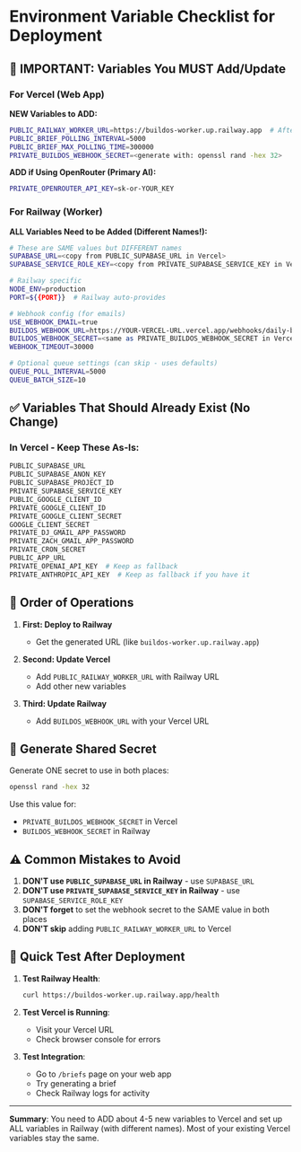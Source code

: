 # Environment Variable Checklist for Deployment

## 🔴 IMPORTANT: Variables You MUST Add/Update

### For Vercel (Web App)

**NEW Variables to ADD:**

```bash
PUBLIC_RAILWAY_WORKER_URL=https://buildos-worker.up.railway.app  # After you get Railway URL
PUBLIC_BRIEF_POLLING_INTERVAL=5000
PUBLIC_BRIEF_MAX_POLLING_TIME=300000
PRIVATE_BUILDOS_WEBHOOK_SECRET=<generate with: openssl rand -hex 32>
```

**ADD if Using OpenRouter (Primary AI):**

```bash
PRIVATE_OPENROUTER_API_KEY=sk-or-YOUR_KEY
```

### For Railway (Worker)

**ALL Variables Need to be Added (Different Names!):**

```bash
# These are SAME values but DIFFERENT names
SUPABASE_URL=<copy from PUBLIC_SUPABASE_URL in Vercel>
SUPABASE_SERVICE_ROLE_KEY=<copy from PRIVATE_SUPABASE_SERVICE_KEY in Vercel>

# Railway specific
NODE_ENV=production
PORT=${{PORT}}  # Railway auto-provides

# Webhook config (for emails)
USE_WEBHOOK_EMAIL=true
BUILDOS_WEBHOOK_URL=https://YOUR-VERCEL-URL.vercel.app/webhooks/daily-brief-email
BUILDOS_WEBHOOK_SECRET=<same as PRIVATE_BUILDOS_WEBHOOK_SECRET in Vercel>
WEBHOOK_TIMEOUT=30000

# Optional queue settings (can skip - uses defaults)
QUEUE_POLL_INTERVAL=5000
QUEUE_BATCH_SIZE=10
```

## ✅ Variables That Should Already Exist (No Change)

### In Vercel - Keep These As-Is:

```bash
PUBLIC_SUPABASE_URL
PUBLIC_SUPABASE_ANON_KEY
PUBLIC_SUPABASE_PROJECT_ID
PRIVATE_SUPABASE_SERVICE_KEY
PUBLIC_GOOGLE_CLIENT_ID
PRIVATE_GOOGLE_CLIENT_ID
PRIVATE_GOOGLE_CLIENT_SECRET
GOOGLE_CLIENT_SECRET
PRIVATE_DJ_GMAIL_APP_PASSWORD
PRIVATE_ZACH_GMAIL_APP_PASSWORD
PRIVATE_CRON_SECRET
PUBLIC_APP_URL
PRIVATE_OPENAI_API_KEY  # Keep as fallback
PRIVATE_ANTHROPIC_API_KEY  # Keep as fallback if you have it
```

## 🔄 Order of Operations

1. **First: Deploy to Railway**
   - Get the generated URL (like `buildos-worker.up.railway.app`)

2. **Second: Update Vercel**
   - Add `PUBLIC_RAILWAY_WORKER_URL` with Railway URL
   - Add other new variables

3. **Third: Update Railway**
   - Add `BUILDOS_WEBHOOK_URL` with your Vercel URL

## 🔑 Generate Shared Secret

Generate ONE secret to use in both places:

```bash
openssl rand -hex 32
```

Use this value for:

- `PRIVATE_BUILDOS_WEBHOOK_SECRET` in Vercel
- `BUILDOS_WEBHOOK_SECRET` in Railway

## ⚠️ Common Mistakes to Avoid

1. **DON'T use `PUBLIC_SUPABASE_URL` in Railway** - use `SUPABASE_URL`
2. **DON'T use `PRIVATE_SUPABASE_SERVICE_KEY` in Railway** - use `SUPABASE_SERVICE_ROLE_KEY`
3. **DON'T forget** to set the webhook secret to the SAME value in both places
4. **DON'T skip** adding `PUBLIC_RAILWAY_WORKER_URL` to Vercel

## 🧪 Quick Test After Deployment

1. **Test Railway Health**:

   ```bash
   curl https://buildos-worker.up.railway.app/health
   ```

2. **Test Vercel is Running**:
   - Visit your Vercel URL
   - Check browser console for errors

3. **Test Integration**:
   - Go to `/briefs` page on your web app
   - Try generating a brief
   - Check Railway logs for activity

---

**Summary**: You need to ADD about 4-5 new variables to Vercel and set up ALL variables in Railway (with different names). Most of your existing Vercel variables stay the same.
